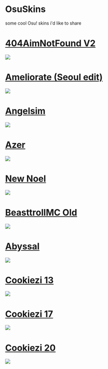 # OsuSkins
some cool Osu! skins i'd like to share


# [404AimNotFound V2](https://s.put.re/AJLzZA8V.osk)
![](https://i.imgur.com/Vn2foTm.jpg)

# [Ameliorate (Seoul edit)](https://s.put.re/Yv3XN5iF.osk)
![](https://i.imgur.com/MxHkSqB.jpg) 

# [Angelsim](https://s.put.re/ir2HwkZp.osk) 
![](https://i.imgur.com/e5geeX5.jpg) 

# [Azer](https://s.put.re/wXsY7AWE.osk)
![](https://i.imgur.com/HFWqNgP.jpg) 

# [New Noel](https://s.put.re/NYSWvkiV.osk)
![](https://i.imgur.com/YmnRhJ4.jpg) 

# [BeasttrollMC Old]() 
![](https://i.imgur.com/I27BTl1.jpg) 

# [Abyssal](https://s.put.re/jrfqthz7.osk) 
![](https://i.imgur.com/EfsUVfO.jpg) 

# [Cookiezi 13]() 
![](https://i.imgur.com/CgNYXJ3.jpg) 

# [Cookiezi 17](https://s.put.re/5ncn99X6.osk) 
![](https://i.imgur.com/ckl9RXs.jpg) 

# [Cookiezi 20]() 
![](https://i.imgur.com/nO4aswx.jpg) 

# []() 
![]() 

# []() 
![]() 

# []() 
![]() 

# []() 
![]() 

# []() 
![]() 

# []() 
![]() 

# []() 
![]() 

# []() 
![]() 

# []() 
![]() 

# []() 
![]() 

# []() 
![]() 

# []() 
![]() 

# []() 
![]() 

# []() 
![]() 

# []() 
![]() 

# []() 
![]() 

# []() 
![]() 

# []() 
![]() 

# []() 
![]() 

# []() 
![]() 

# []() 
![]() 

# []() 
![]() 

# []() 
![]() 

# []() 
![]() 

# []() 
![]() 

# []() 
![]() 

# []() 
![]() 

# []() 
![]() 


